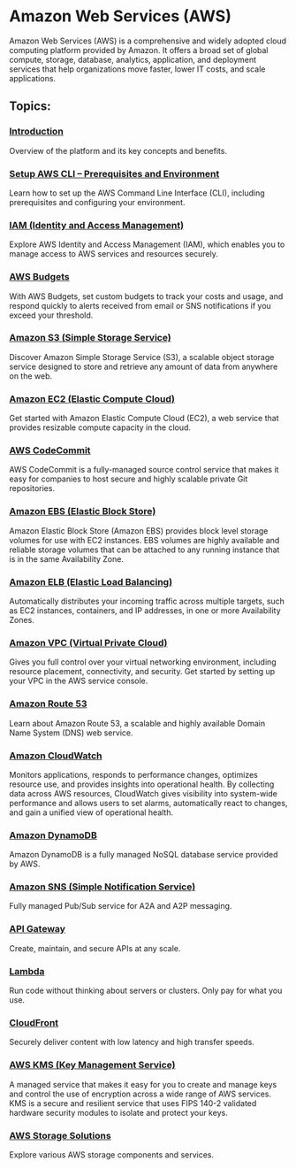 # Amazon Web Services (AWS)

Amazon Web Services (AWS) is a comprehensive and widely adopted cloud computing platform provided by Amazon. It offers a broad set of global compute, storage, database, analytics, application, and deployment services that help organizations move faster, lower IT costs, and scale applications.

## Topics:

### [Introduction](intro.md)
Overview of the platform and its key concepts and benefits.

### [Setup AWS CLI – Prerequisites and Environment](cli.md)
Learn how to set up the AWS Command Line Interface (CLI), including prerequisites and configuring your environment.

### [IAM (Identity and Access Management)](iam.md)
Explore AWS Identity and Access Management (IAM), which enables you to manage access to AWS services and resources securely.

### [AWS Budgets](budget.md)
With AWS Budgets, set custom budgets to track your costs and usage, and respond quickly to alerts received from email or SNS notifications if you exceed your threshold.

### [Amazon S3 (Simple Storage Service)](s3.md)
Discover Amazon Simple Storage Service (S3), a scalable object storage service designed to store and retrieve any amount of data from anywhere on the web.

### [Amazon EC2 (Elastic Compute Cloud)](ec2.md)
Get started with Amazon Elastic Compute Cloud (EC2), a web service that provides resizable compute capacity in the cloud.

### [AWS CodeCommit](cc.md)
AWS CodeCommit is a fully-managed source control service that makes it easy for companies to host secure and highly scalable private Git repositories.

### [Amazon EBS (Elastic Block Store)](ebs.md)
Amazon Elastic Block Store (Amazon EBS) provides block level storage volumes for use with EC2 instances. EBS volumes are highly available and reliable storage volumes that can be attached to any running instance that is in the same Availability Zone.

### [Amazon ELB (Elastic Load Balancing)](elb.md)
Automatically distributes your incoming traffic across multiple targets, such as EC2 instances, containers, and IP addresses, in one or more Availability Zones.

### [Amazon VPC (Virtual Private Cloud)](vpc.md)
Gives you full control over your virtual networking environment, including resource placement, connectivity, and security. Get started by setting up your VPC in the AWS service console.

### [Amazon Route 53](route53.md)
Learn about Amazon Route 53, a scalable and highly available Domain Name System (DNS) web service.

### [Amazon CloudWatch](watch.md)
Monitors applications, responds to performance changes, optimizes resource use, and provides insights into operational health. By collecting data across AWS resources, CloudWatch gives visibility into system-wide performance and allows users to set alarms, automatically react to changes, and gain a unified view of operational health.

### [Amazon DynamoDB](ddb.md)
Amazon DynamoDB is a fully managed NoSQL database service provided by AWS.

### [Amazon SNS (Simple Notification Service)](sns.md)
Fully managed Pub/Sub service for A2A and A2P messaging.

### [API Gateway](api.md)
Create, maintain, and secure APIs at any scale.

### [Lambda](lam.md)
Run code without thinking about servers or clusters. Only pay for what you use.

### [CloudFront](cf.md)
Securely deliver content with low latency and high transfer speeds.

### [AWS KMS (Key Management Service)](kms.md)
A managed service that makes it easy for you to create and manage keys and control the use of encryption across a wide range of AWS services. KMS is a secure and resilient service that uses FIPS 140-2 validated hardware security modules to isolate and protect your keys.

### [AWS Storage Solutions](store.md)
Explore various AWS storage components and services.
